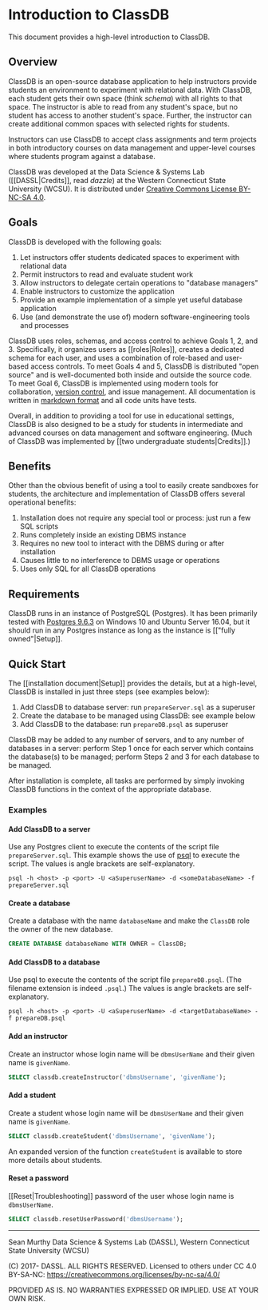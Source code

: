 # Introduction to ClassDB
This document provides a high-level introduction to ClassDB.

## Overview
ClassDB is an open-source database application to help instructors provide students an environment to experiment with relational data. With ClassDB, each student gets their own space (think _schema_) with all rights to that space. The instructor is able to read from any student's space, but no student has access to another student's space. Further, the instructor can create additional common spaces with selected rights for students.

Instructors can use ClassDB to accept class assignments and term projects in both introductory courses on data management and upper-level courses where students program against a database.

ClassDB was developed at the Data Science & Systems Lab ([[DASSL|Credits]], read _dazzle_) at the Western Connecticut State University (WCSU). It is distributed under [Creative Commons License BY-NC-SA 4.0](https://creativecommons.org/licenses/by-nc-sa/4.0/).

## Goals
ClassDB is developed with the following goals:
1. Let instructors offer students dedicated spaces to experiment with relational data
2. Permit instructors to read and evaluate student work
3. Allow instructors to delegate certain operations to "database managers"
4. Enable instructors to customize the application
5. Provide an example implementation of a simple yet useful database application
6. Use (and demonstrate the use of) modern software-engineering tools and processes

ClassDB uses roles, schemas, and access control to achieve Goals 1, 2, and 3. Specifically, it organizes users as [[roles|Roles]], creates a dedicated schema for each user, and uses a combination of role-based and user-based access controls. To meet Goals 4 and 5, ClassDB is distributed "open source" and is well-documented both inside and outside the source code. To meet Goal 6, ClassDB is implemented using modern tools for collaboration, [version control](https://github.com/DASSL/ClassDB), and issue management. All documentation is written in [markdown format](https://help.github.com/articles/about-writing-and-formatting-on-github/) and all code units have tests.

Overall, in addition to providing a tool for use in educational settings, ClassDB is also designed to be a study for students in intermediate and advanced courses on data management and software engineering. (Much of ClassDB was implemented by [[two undergraduate students|Credits]].)

## Benefits
Other than the obvious benefit of using a tool to easily create sandboxes for students, the architecture and implementation of ClassDB offers several operational benefits:

1. Installation does not require any special tool or process: just run a few SQL scripts
2. Runs completely inside an existing DBMS instance
3. Requires no new tool to interact with the DBMS during or after installation
4. Causes little to no interference to DBMS usage or operations
5. Uses only SQL for all ClassDB operations

## Requirements
ClassDB runs in an instance of PostgreSQL (Postgres). It has been primarily tested with [Postgres 9.6.3](https://www.postgresql.org/docs/9.6/static/index.html) on Windows 10 and Ubuntu Server 16.04, but it should run in any Postgres instance as long as the instance is [["fully owned"|Setup]].

## Quick Start
The [[installation document|Setup]] provides the details, but at a high-level, ClassDB is installed in just three steps (see examples below):
1. Add ClassDB to database server: run `prepareServer.sql` as a superuser
2. Create the database to be managed using ClassDB: see example below
3. Add ClassDB to the database: run `prepareDB.psql` as superuser

ClassDB may be added to any number of servers, and to any number of databases in a server: perform Step 1 once for each server which contains the database(s) to be managed; perform Steps 2 and 3 for each database to be managed.

After installation is complete, all tasks are performed by simply invoking ClassDB functions in the context of the appropriate database.


### Examples

#### Add ClassDB to a server
Use any Postgres client to execute the contents of the script file `prepareServer.sql`. This example shows the use of [psql](https://www.postgresql.org/docs/9.6/static/app-psql.html) to execute the script. The values is angle brackets are self-explanatory.

```
psql -h <host> -p <port> -U <aSuperuserName> -d <someDatabaseName> -f prepareServer.sql
```

#### Create a database
Create a database with the name `databaseName` and make the `ClassDB` role the owner of the new database.

```sql
CREATE DATABASE databaseName WITH OWNER = ClassDB;
```

#### Add ClassDB to a database
Use psql to execute the contents of the script file `prepareDB.psql`. (The filename extension is indeed `.psql`.) The values is angle brackets are self-explanatory.

```
psql -h <host> -p <port> -U <aSuperuserName> -d <targetDatabaseName> -f prepareDB.psql
```

#### Add an instructor
Create an instructor whose login name will be `dbmsUserName` and their given name is `givenName`.

```sql
SELECT classdb.createInstructor('dbmsUsername', 'givenName');
```
#### Add a student
Create a student whose login name will be `dbmsUserName` and their given name is `givenName`.

```sql
SELECT classdb.createStudent('dbmsUsername', 'givenName');
```
An expanded version of the function `createStudent` is available to store more details about students.

#### Reset a password
[[Reset|Troubleshooting]] password of the user whose login name is `dbmsUserName`.

```sql
SELECT classdb.resetUserPassword('dbmsUsername');
```
---

Sean Murthy
Data Science & Systems Lab (DASSL), Western Connecticut State University (WCSU)

(C) 2017- DASSL. ALL RIGHTS RESERVED.
Licensed to others under CC 4.0 BY-SA-NC: https://creativecommons.org/licenses/by-nc-sa/4.0/

PROVIDED AS IS. NO WARRANTIES EXPRESSED OR IMPLIED. USE AT YOUR OWN RISK.
